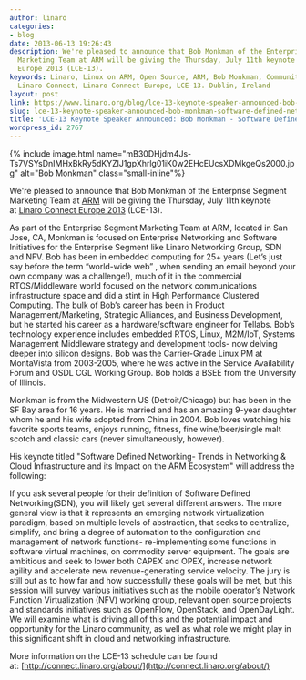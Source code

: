 ```yaml
---
author: linaro
categories:
- blog
date: 2013-06-13 19:26:43
description: We're pleased to announce that Bob Monkman of the Enterprise Segment
  Marketing Team at ARM will be giving the Thursday, July 11th keynote at Linaro Connect
  Europe 2013 (LCE-13).
keywords: Linaro, Linux on ARM, Open Source, ARM, Bob Monkman, Community, Networking,
  Linaro Connect, Linaro Connect Europe, LCE-13. Dublin, Ireland
layout: post
link: https://www.linaro.org/blog/lce-13-keynote-speaker-announced-bob-monkman-software-defined-networking/
slug: lce-13-keynote-speaker-announced-bob-monkman-software-defined-networking
title: 'LCE-13 Keynote Speaker Announced: Bob Monkman - Software Defined Networking'
wordpress_id: 2767
---
```


{% include image.html name="mB30DHjdm4Js-Ts7VSYsDnIMHxBkRy5dKYZlJ1gpXhrlg01iK0w2EHcEUcsXDMkgeQs2000.jpg" alt="Bob Monkman" class="small-inline"%}

We're pleased to announce that Bob Monkman of the Enterprise Segment Marketing Team at [ARM](http://www.arm.com/) will be giving the Thursday, July 11th keynote at [Linaro Connect Europe 2013](http://www.linaro.org/connect) (LCE-13).

As part of the Enterprise Segment Marketing Team at ARM, located in San Jose, CA, Monkman is focused on Enterprise Networking and Software Initiatives for the Enterprise Segment like Linaro Networking Group, SDN and NFV. Bob has been in embedded computing for 25+ years (Let’s just say before the term “world-wide web” , when sending an email beyond your own company was a challenge!), much of it in the commercial RTOS/Middleware world focused on the network communications infrastructure space and did a stint in High Performance Clustered Computing. The bulk of Bob’s career has been in Product Management/Marketing, Strategic Alliances, and Business Development, but he started his career as a hardware/software engineer for Tellabs. Bob’s technology experience includes embedded RTOS, Linux, M2M/IoT, Systems Management Middleware strategy and development tools- now delving deeper into silicon designs. Bob was the Carrier-Grade Linux PM at MontaVista from 2003-2005, where he was active in the Service Availability Forum and OSDL CGL Working Group. Bob holds a BSEE from the University of Illinois.

Monkman is from the Midwestern US (Detroit/Chicago) but has been in the SF Bay area for 16 years. He is married and has an amazing 9-year daughter whom he and his wife adopted from China in 2004. Bob loves watching his favorite sports teams, enjoys running, fitness, fine wine/beer/single malt scotch and classic cars (never simultaneously, however).

His keynote titled "Software Defined Networking- Trends in Networking & Cloud Infrastructure and its Impact on the ARM Ecosystem" will address the following:


If you ask several people for their definition of Software Defined Networking(SDN), you will likely get several different answers. The more general view is that it represents an emerging network virtualization paradigm, based on multiple levels of abstraction, that seeks to centralize, simplify, and bring a degree of automation to the configuration and management of network functions- re-implementing some functions in software virtual machines, on commodity server equipment. The goals are ambitious and seek to lower both CAPEX and OPEX, increase network agility and accelerate new revenue-generating service velocity. The jury is still out as to how far and how successfully these goals will be met, but this session will survey various initiatives such as the mobile operator’s Network Function Virtualization (NFV) working group, relevant open source projects and standards initiatives such as OpenFlow, OpenStack, and OpenDayLight. We will examine what is driving all of this and the potential impact and opportunity for the Linaro community, as well as what role we might play in this significant shift in cloud and networking infrastructure.

More information on the LCE-13 schedule can be found at: [http://connect.linaro.org/about/](http://connect.linaro.org/about/)